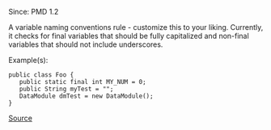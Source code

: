 Since: PMD 1.2

A variable naming conventions rule - customize this to your liking.  Currently, it
checks for final variables that should be fully capitalized and non-final variables
that should not include underscores.

Example(s):
```
public class Foo {
   public static final int MY_NUM = 0;
   public String myTest = "";
   DataModule dmTest = new DataModule();
}
```

[Source](https://pmd.github.io/pmd-5.5.4/pmd-java/rules/java/naming.html#VariableNamingConventions)
